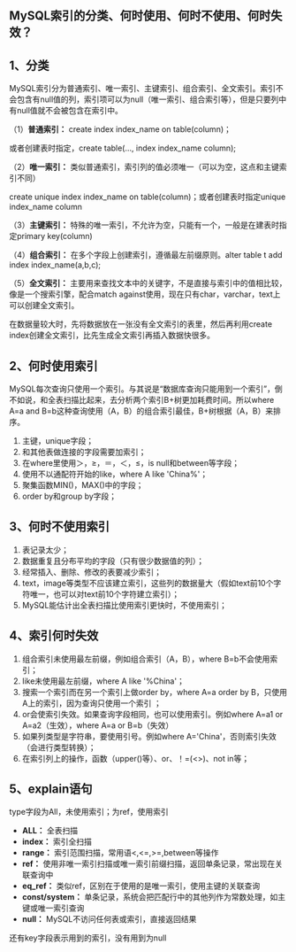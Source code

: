 ## MySQL索引的分类、何时使用、何时不使用、何时失效？

## 1、分类

MySQL索引分为普通索引、唯一索引、主键索引、组合索引、全文索引。索引不会包含有null值的列，索引项可以为null（唯一索引、组合索引等），但是只要列中有null值就不会被包含在索引中。

（1）**普通索引：** create index index_name on table(column)；

或者创建表时指定，create table(..., index index_name column);

（2）**唯一索引：** 类似普通索引，索引列的值必须唯一（可以为空，这点和主键索引不同）

create unique index index_name on table(column)；或者创建表时指定unique index_name column

（3）**主键索引：** 特殊的唯一索引，不允许为空，只能有一个，一般是在建表时指定primary key(column)

（4）**组合索引：** 在多个字段上创建索引，遵循最左前缀原则。alter table t add index index_name(a,b,c);

（5）**全文索引：** 主要用来查找文本中的关键字，不是直接与索引中的值相比较，像是一个搜索引擎，配合match against使用，现在只有char，varchar，text上可以创建全文索引。

在数据量较大时，先将数据放在一张没有全文索引的表里，然后再利用create index创建全文索引，比先生成全文索引再插入数据快很多。

## 2、何时使用索引

MySQL每次查询只使用一个索引。与其说是“数据库查询只能用到一个索引”，倒不如说，和全表扫描比起来，去分析两个索引B+树更加耗费时间。所以where A=a and B=b这种查询使用（A，B）的组合索引最佳，B+树根据（A，B）来排序。

1. 主键，unique字段；
2. 和其他表做连接的字段需要加索引；
3. 在where里使用＞，≥，＝，＜，≤，is null和between等字段；
4. 使用不以通配符开始的like，where A like 'China%'；
5. 聚集函数MIN()，MAX()中的字段；
6. order by和group by字段；

## 3、何时不使用索引

1. 表记录太少；
2. 数据重复且分布平均的字段（只有很少数据值的列）；
3. 经常插入、删除、修改的表要减少索引；
4. text，image等类型不应该建立索引，这些列的数据量大（假如text前10个字符唯一，也可以对text前10个字符建立索引）；
5. MySQL能估计出全表扫描比使用索引更快时，不使用索引；

## 4、索引何时失效

1. 组合索引未使用最左前缀，例如组合索引（A，B），where B=b不会使用索引；
2. like未使用最左前缀，where A like '%China'；
3. 搜索一个索引而在另一个索引上做order by，where A=a order by B，只使用A上的索引，因为查询只使用一个索引 ；
4. or会使索引失效。如果查询字段相同，也可以使用索引。例如where A=a1 or A=a2（生效），where A=a or B=b（失效）
5. 如果列类型是字符串，要使用引号。例如where A='China'，否则索引失效（会进行类型转换）；
6. 在索引列上的操作，函数（upper()等）、or、！=(<>)、not in等；

## 5、explain语句

   type字段为All，未使用索引；为ref，使用索引

- **ALL：** 全表扫描
- **index：** 索引全扫描
- **range：** 索引范围扫描，常用语<,<=,>=,between等操作
- **ref：** 使用非唯一索引扫描或唯一索引前缀扫描，返回单条记录，常出现在关联查询中
- **eq_ref：** 类似ref，区别在于使用的是唯一索引，使用主键的关联查询
- **const/system：** 单条记录，系统会把匹配行中的其他列作为常数处理，如主键或唯一索引查询
- **null：** MySQL不访问任何表或索引，直接返回结果

还有key字段表示用到的索引，没有用到为null